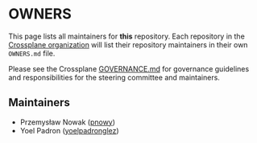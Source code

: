 # OWNERS

This page lists all maintainers for **this** repository. Each repository in the [Crossplane
organization](https://github.com/crossplane/) will list their repository maintainers in their own
`OWNERS.md` file.

Please see the Crossplane
[GOVERNANCE.md](https://github.com/crossplane/crossplane/blob/master/GOVERNANCE.md) for governance
guidelines and responsibilities for the steering committee and maintainers.

## Maintainers

* Przemysław Nowak ([pnowy](https://github.com/pnowy))
* Yoel Padron ([yoelpadronglez](https://github.com/yoelpadronglez))

